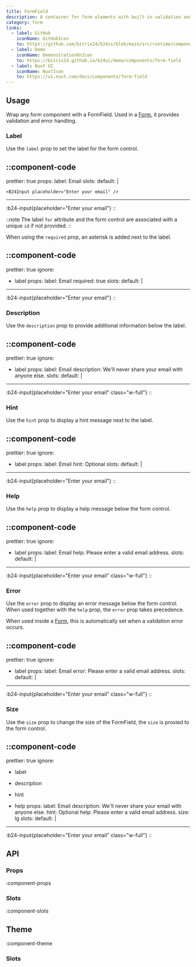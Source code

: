 ```yaml
---
title: FormField
description: A container for form elements with built-in validation and error management.
category: form
links:
  - label: GitHub
    iconName: GitHubIcon
    to: https://github.com/bitrix24/b24ui/blob/main/src/runtime/components/FormField
  - label: Demo
    iconName: DemonstrationOnIcon
    to: https://bitrix24.github.io/b24ui/demo/components/form-field
  - label: Nuxt UI
    iconName: NuxtIcon
    to: https://ui.nuxt.com/docs/components/form-field
---
```


## Usage

Wrap any form component with a FormField. Used in a [Form](/docs/components/form/), it provides validation and error handling.

### Label

Use the `label` prop to set the label for the form control.

::component-code
---
prettier: true
props:
  label: Email
slots:
  default: |

    <B24Input placeholder="Enter your email" />
---

:b24-input{placeholder="Enter your email"}
::

::note
The label `for` attribute and the form control are associated with a unique `id` if not provided.
::

When using the `required` prop, an asterisk is added next to the label.

::component-code
---
prettier: true
ignore:
  - label
props:
  label: Email
  required: true
slots:
  default: |

    <B24Input placeholder="Enter your email" />
---

:b24-input{placeholder="Enter your email"}
::

### Description

Use the `description` prop to provide additional information below the label.

::component-code
---
prettier: true
ignore:
  - label
props:
  label: Email
  description: We'll never share your email with anyone else.
slots:
  default: |

    <B24Input placeholder="Enter your email" class="w-full" />
---

:b24-input{placeholder="Enter your email" class="w-full"}
::

### Hint

Use the `hint` prop to display a hint message next to the label.

::component-code
---
prettier: true
ignore:
  - label
props:
  label: Email
  hint: Optional
slots:
  default: |

    <B24Input placeholder="Enter your email" />
---

:b24-input{placeholder="Enter your email"}
::

### Help

Use the `help` prop to display a help message below the form control.

::component-code
---
prettier: true
ignore:
  - label
props:
  label: Email
  help: Please enter a valid email address.
slots:
  default: |

    <B24Input placeholder="Enter your email" class="w-full" />
---

:b24-input{placeholder="Enter your email" class="w-full"}
::

### Error

Use the `error` prop to display an error message below the form control. When used together with the `help` prop, the `error` prop takes precedence.

When used inside a [Form](/docs/components/form/), this is automatically set when a validation error occurs.

::component-code
---
prettier: true
ignore:
  - label
props:
  label: Email
  error: Please enter a valid email address.
slots:
  default: |

    <b24Input placeholder="Enter your email" class="w-full" />
---

:b24-input{placeholder="Enter your email" class="w-full"}
::

### Size

Use the `size` prop to change the size of the FormField, the `size` is proxied to the form control.

::component-code
---
prettier: true
ignore:
  - label
  - description
  - hint
  - help
props:
  label: Email
  description: We'll never share your email with anyone else.
  hint: Optional
  help: Please enter a valid email address.
  size: lg
slots:
  default: |

    <B24Input placeholder="Enter your email" class="w-full" />
---

:b24-input{placeholder="Enter your email" class="w-full"}
::

## API

### Props

:component-props

### Slots

:component-slots

## Theme

:component-theme
### Slots

<ComponentSlots component="FormField" />


